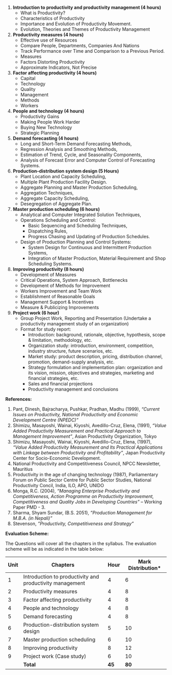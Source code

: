 1. **Introduction to productivity and productivity management (4 hours)**
   * What is Productivity?
   * Characteristics of Productivity
   * Importance and Evolution of Productivity Movement.
   * Evolution, Theories and Themes of Productivity Management
2. **Productivity measures (4 hours)**
   * Effective use of Resources
   * Compare People, Departments, Companies And Nations
   * Track Performance over Time and Comparison to a Previous Period.
   * Measures
   * Factors Distorting Productivity
   * Approximate Indicators, Not Precise
3. **Factor affecting productivity (4 hours)**
   * Capital
   * Technology
   * Quality
   * Management
   * Methods
   * Workers
4. **People and technology (4 hours)**
   * Productivity Gains
   * Making People Work Harder
   * Buying New Technology
   * Strategic Planning
5. **Demand forecasting (4 hours)**
   * Long and Short-Term Demand Forecasting Methods,
   * Regression Analysis and Smoothing Methods,
   * Estimation of Trend, Cycle, and Seasonality Components,
   * Analysis of Forecast Error and Computer Control of Forecasting Systems.
6. **Production-distribution system design (5 Hours)**
   * Plant Location and Capacity Scheduling,
   * Multiple Plant Production Facility Design.
   * Aggregate Planning and Master Production Scheduling,
   * Aggregation Techniques,
   * Aggregate Capacity Scheduling,
   * Desegregation of Aggregate Plan.
7. **Master production scheduling (6 hours)**
   * Analytical and Computer Integrated Solution Techniques,
   * Operations Scheduling and Control:
     * Basic Sequencing and Scheduling Techniques,
     * Dispatching Rules,
     * Progress Chasing and Updating of Production Schedules.
   * Design of Production Planning and Control Systems:
     * System Design for Continuous and Intermittent Production Systems,
     * Integration of Master Production, Material Requirement and Shop Scheduling Systems.
8. **Improving productivity (8 hours)**
   * Development of Measures
   * Critical Operations, System Approach, Bottlenecks
   * Development of Methods for Improvement
   * Workers Improvement and Team Work
   * Establishment of Reasonable Goals
   * Management Support & Incentives
   * Measure & Publicizing Improvements
9. **Project work (6 hour)**
   * Group Project Work, Reporting and Presentation (Undertake a productivity management study of an organization)
   * Format for study report:
     * Introduction: background, rationale, objective, hypothesis, scope & limitation, methodology, etc.
     * Organization study: introduction, environment, competition, industry structure, future scenarios, etc.
     * Market study: product description, pricing, distribution channel, promotion, demand-supply analysis, etc.
     * Strategy formulation and implementation plan: organization and its vision, mission, objectives and strategies, marketing and financial strategies, etc.
     * Sales and financial projections
     * Productivity management and conclusions

**References:**

1. Pant, Dinesh, Bajracharya, Pushkar, Pradhan, Madhu (1999), _“Current Issues on Productivity, National Productivity and Economic Development Centre (NPEDC)”_
2. Shimizu, Masayoshi, Wainai, Kiyoshi, Avedillo-Cruz, Elena, (1991), _“Value Added Productivity Measurement and Practical Approach to Management Improvement”_, Asian Productivity Organization, Tokyo
3. Shimizu, Masayoshi, Wainai, Kiyoshi, Avedillo-Cruz, Elena, (1997), _“Value Added Productivity Measurement and Its Practical Applications with Linkage between Productivity and Profitability”_, Japan Productivity Center for Socio-Economic Development.
4. National Productivity and Competitiveness Council, NPCC Newsletter, Mauritius
5. Productivity in the age of changing technology (1987), Parliamentary Forum on Public Sector Centre for Public Sector Studies, National Productivity Concil, India, ILO, APO, UNIDO
6. Monga, R.C. (2004), _“Managing Enterprise Productivity and Competitiveness, Action Programme on Productivity Improvement, Competitiveness and Quality Jobs in Developing Countries”_ – Working Paper PMD - 3.
7. Sharma, Shyam Sundar, (B.S. 2051), _”Production Management for M.B.A. (in Nepali)”_
8. Stevenson, _”Productivity, Competitiveness and Strategy”_

**Evaluation Scheme:**

The Questions will cover all the chapters in the syllabus. The evaluation scheme will be as indicated in the table below:

| Unit | Chapters                                                 | Hour   | Mark Distribution* |
| ---- | -------------------------------------------------------- | ------ | ------------------ |
| 1    | Introduction to productivity and productivity management | 4      | 6                  |
| 2    | Productivity measures                                    | 4      | 8                  |
| 3    | Factor affecting productivity                            | 4      | 8                  |
| 4    | People and technology                                    | 4      | 8                  |
| 5    | Demand forecasting                                       | 4      | 8                  |
| 6    | Production-distribution system design                    | 5      | 10                 |
| 7    | Master production scheduling                             | 6      | 10                 |
| 8    | Improving productivity                                   | 8      | 12                 |
| 9    | Project work (Case study)                                | 6      | 10                 |
|      | **Total**                                                | **45** | **80**             |


